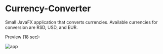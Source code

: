 # Currency-Converter

Small JavaFX application that converts currencies. Available currencies for conversion are RSD, USD, and EUR.

Preview (18 sec):

![app](https://user-images.githubusercontent.com/48128569/158352473-93aa0144-b210-44ae-b82f-1623e2a63048.gif)

